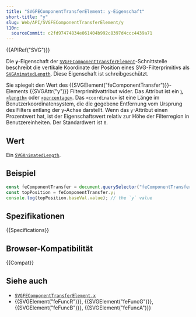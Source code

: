 ```yaml
---
title: "SVGFEComponentTransferElement: y-Eigenschaft"
short-title: "y"
slug: Web/API/SVGFEComponentTransferElement/y
l10n:
  sourceCommit: c2fd97474834e061404b992c8397d4ccc4439a71
---
```


{{APIRef("SVG")}}

Die **`y`**-Eigenschaft der [`SVGFEComponentTransferElement`](/de/docs/Web/API/SVGFEComponentTransferElement)-Schnittstelle beschreibt die vertikale Koordinate der Position eines SVG-Filterprimitivs als [`SVGAnimatedLength`](/de/docs/Web/API/SVGAnimatedLength). Diese Eigenschaft ist schreibgeschützt.

Sie spiegelt den Wert des {{SVGElement("feComponentTransfer")}}-Elements {{SVGAttr("y")}} Filterprimitivattribut wider. Das Attribut ist ein [`\<length>`](/de/docs/Web/SVG/Guides/Content_type#length) oder [`<percentage>`](/de/docs/Web/SVG/Guides/Content_type#percentage). Das `<coordinate>` ist eine Länge im Benutzerkoordinatensystem, die die gegebene Entfernung vom Ursprung des Filters entlang der y-Achse darstellt. Wenn das `y`-Attribut einen Prozentwert hat, ist der Eigenschaftswert relativ zur Höhe der Filterregion in Benutzereinheiten. Der Standardwert ist `0`.

## Wert

Ein [`SVGAnimatedLength`](/de/docs/Web/API/SVGAnimatedLength).

## Beispiel

```js
const feComponentTransfer = document.querySelector("feComponentTransfer");
const topPosition = feComponentTransfer.y;
console.log(topPosition.baseVal.value); // the `y` value
```

## Spezifikationen

{{Specifications}}

## Browser-Kompatibilität

{{Compat}}

## Siehe auch

- [`SVGFEComponentTransferElement.x`](/de/docs/Web/API/SVGFEComponentTransferElement/x)
- {{SVGElement("feFuncR")}}, {{SVGElement("feFuncG")}}, {{SVGElement("feFuncB")}}, {{SVGElement("feFuncA")}}
